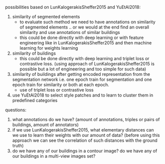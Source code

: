 possibilities based on LunKalogerakisSheffer2015 and YuEtAl2018:
1. similarity of segmented elements
    - to evaluate such method we need to have annotations on similarity of segmented elements .. or we would at the end find an overall similarity and use annotations of similar buildings
    - this could be done directly with deep learning or with feature engineering like in LunKalogerakisSheffer2015 and then machine learning for weights learning
2. similarity of buildings
    - this could be done directly with deep learning and triplet loss or contrastive loss. (using approach of LunKalogerakisSheffer2015 is possible but a lot of engineering and too simple for such data)
3. similarity of buildings after getting encoded representation from the segmentation network i.e. one epoch train for segmentation and one epoch train for similarity or both at each epoch.
    - use of triplet loss or contrastive loss
4. use YuEtAl2018 to select style patches and to learn to cluster them in predefined categories


questions:
1. what annotations do we have? (amount of annotations, triples or pairs of buildings, amount of annotators)
2. if we use LunKalogerakisSheffer2015, what elementary distances can we use to learn their weights with our amount of data? (before using this approach we can see the correlation of such distances with the ground truth)
3. do we have any of our buildings in a contour image? do we have any of our buildings in a multi-view images set?
